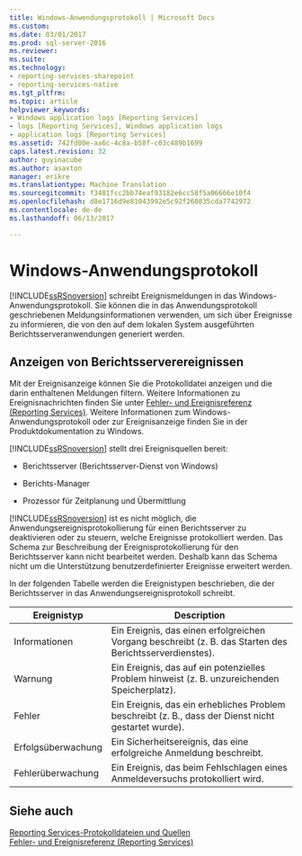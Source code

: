 ```yaml
---
title: Windows-Anwendungsprotokoll | Microsoft Docs
ms.custom: 
ms.date: 03/01/2017
ms.prod: sql-server-2016
ms.reviewer: 
ms.suite: 
ms.technology:
- reporting-services-sharepoint
- reporting-services-native
ms.tgt_pltfrm: 
ms.topic: article
helpviewer_keywords:
- Windows application logs [Reporting Services]
- logs [Reporting Services], Windows application logs
- application logs [Reporting Services]
ms.assetid: 742fd00e-aa6c-4c8a-b58f-c03c489b1699
caps.latest.revision: 32
author: guyinacube
ms.author: asaxton
manager: erikre
ms.translationtype: Machine Translation
ms.sourcegitcommit: f3481fcc2bb74eaf93182e6cc58f5a06666e10f4
ms.openlocfilehash: d8e1716d9e81043992e5c92f260835cda7742972
ms.contentlocale: de-de
ms.lasthandoff: 06/13/2017

---
```

# <a name="windows-application-log"></a>Windows-Anwendungsprotokoll
  [!INCLUDE[ssRSnoversion](../../includes/ssrsnoversion-md.md)] schreibt Ereignismeldungen in das Windows-Anwendungsprotokoll. Sie können die in das Anwendungsprotokoll geschriebenen Meldungsinformationen verwenden, um sich über Ereignisse zu informieren, die von den auf dem lokalen System ausgeführten Berichtsserveranwendungen generiert werden.  
  
## <a name="viewing-report-server-events"></a>Anzeigen von Berichtsserverereignissen  
 Mit der Ereignisanzeige können Sie die Protokolldatei anzeigen und die darin enthaltenen Meldungen filtern. Weitere Informationen zu Ereignisnachrichten finden Sie unter [Fehler- und Ereignisreferenz &#40;Reporting Services&#41;](../../reporting-services/troubleshooting/errors-and-events-reference-reporting-services.md). Weitere Informationen zum Windows-Anwendungsprotokoll oder zur Ereignisanzeige finden Sie in der Produktdokumentation zu Windows.  
  
 [!INCLUDE[ssRSnoversion](../../includes/ssrsnoversion-md.md)] stellt drei Ereignisquellen bereit:  
  
-   Berichtsserver (Berichtsserver-Dienst von Windows)  
  
-   Berichts-Manager  
  
-   Prozessor für Zeitplanung und Übermittlung  
  
 [!INCLUDE[ssRSnoversion](../../includes/ssrsnoversion-md.md)] ist es nicht möglich, die Anwendungsereignisprotokollierung für einen Berichtsserver zu deaktivieren oder zu steuern, welche Ereignisse protokolliert werden. Das Schema zur Beschreibung der Ereignisprotokollierung für den Berichtsserver kann nicht bearbeitet werden. Deshalb kann das Schema nicht um die Unterstützung benutzerdefinierter Ereignisse erweitert werden.  
  
 In der folgenden Tabelle werden die Ereignistypen beschrieben, die der Berichtsserver in das Anwendungsereignisprotokoll schreibt.  
  
|Ereignistyp|Description|  
|----------------|-----------------|  
|Informationen|Ein Ereignis, das einen erfolgreichen Vorgang beschreibt (z. B. das Starten des Berichtsserverdienstes).|  
|Warnung|Ein Ereignis, das auf ein potenzielles Problem hinweist (z. B. unzureichenden Speicherplatz).|  
|Fehler|Ein Ereignis, das ein erhebliches Problem beschreibt (z. B., dass der Dienst nicht gestartet wurde).|  
|Erfolgsüberwachung|Ein Sicherheitsereignis, das eine erfolgreiche Anmeldung beschreibt.|  
|Fehlerüberwachung|Ein Ereignis, das beim Fehlschlagen eines Anmeldeversuchs protokolliert wird.|  
  
## <a name="see-also"></a>Siehe auch  
 [Reporting Services-Protokolldateien und Quellen](../../reporting-services/report-server/reporting-services-log-files-and-sources.md)   
 [Fehler- und Ereignisreferenz &#40;Reporting Services&#41;](../../reporting-services/troubleshooting/errors-and-events-reference-reporting-services.md)  
  
  
